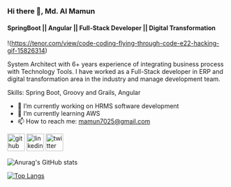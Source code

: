 ### Hi there 👋, Md. Al Mamun
#### SpringBoot || Angular || Full-Stack Developer || Digital Transformation
!(https://tenor.com/view/code-coding-flying-through-code-e22-hacking-gif-15826314)

System Architect with 6+ years experience of integrating business process with Technology Tools. I have worked as a Full-Stack developer in ERP and digital transformation area in the industry and manage development team.

Skills: Spring Boot, Groovy and Grails, Angular

- 🔭 I’m currently working on HRMS software development 
- 🌱 I’m currently learning AWS 
- 📫 How to reach me: mamun7025@gmail.com 


[<img src='https://cdn.jsdelivr.net/npm/simple-icons@3.0.1/icons/github.svg' alt='github' height='40'>](https://github.com/mamun7025)  [<img src='https://cdn.jsdelivr.net/npm/simple-icons@3.0.1/icons/linkedin.svg' alt='linkedin' height='40'>](https://www.linkedin.com/in/linkedin.com/in/al-mamun-sa/)  [<img src='https://cdn.jsdelivr.net/npm/simple-icons@3.0.1/icons/twitter.svg' alt='twitter' height='40'>](https://twitter.com/@almamun7025)  


![Anurag's GitHub stats](https://github-readme-stats.vercel.app/api?username=mamun7025&show_icons=true&theme=dark)


[![Top Langs](https://github-readme-stats.vercel.app/api/top-langs/?username=mamun7025)](https://github.com/anuraghazra/github-readme-stats)
